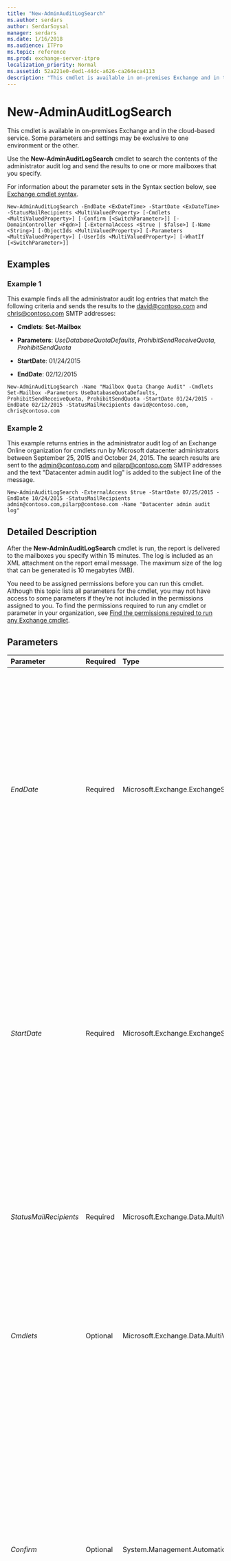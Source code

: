 ```yaml
---
title: "New-AdminAuditLogSearch"
ms.author: serdars
author: SerdarSoysal
manager: serdars
ms.date: 1/16/2018
ms.audience: ITPro
ms.topic: reference
ms.prod: exchange-server-itpro
localization_priority: Normal
ms.assetid: 52a221e0-ded1-44dc-a626-ca264eca4113
description: "This cmdlet is available in on-premises Exchange and in the cloud-based service. Some parameters and settings may be exclusive to one environment or the other."
---
```


# New-AdminAuditLogSearch

This cmdlet is available in on-premises Exchange and in the cloud-based service. Some parameters and settings may be exclusive to one environment or the other. 
  
Use the **New-AdminAuditLogSearch** cmdlet to search the contents of the administrator audit log and send the results to one or more mailboxes that you specify.
  
For information about the parameter sets in the Syntax section below, see [Exchange cmdlet syntax](https://technet.microsoft.com/library/bb123552.aspx). 
  
```
New-AdminAuditLogSearch -EndDate <ExDateTime> -StartDate <ExDateTime> -StatusMailRecipients <MultiValuedProperty> [-Cmdlets <MultiValuedProperty>] [-Confirm [<SwitchParameter>]] [-DomainController <Fqdn>] [-ExternalAccess <$true | $false>] [-Name <String>] [-ObjectIds <MultiValuedProperty>] [-Parameters <MultiValuedProperty>] [-UserIds <MultiValuedProperty>] [-WhatIf [<SwitchParameter>]]

```

## Examples
<a name="Examples"> </a>

### Example 1

This example finds all the administrator audit log entries that match the following criteria and sends the results to the david@contoso.com and chris@contoso.com SMTP addresses:
  
- **Cmdlets**: **Set-Mailbox**
    
- **Parameters**: _UseDatabaseQuotaDefaults_, _ProhibitSendReceiveQuota_, _ProhibitSendQuota_
    
- **StartDate**: 01/24/2015
    
- **EndDate**: 02/12/2015
    
```
New-AdminAuditLogSearch -Name "Mailbox Quota Change Audit" -Cmdlets Set-Mailbox -Parameters UseDatabaseQuotaDefaults, ProhibitSendReceiveQuota, ProhibitSendQuota -StartDate 01/24/2015 -EndDate 02/12/2015 -StatusMailRecipients david@contoso.com, chris@contoso.com
```

### Example 2

This example returns entries in the administrator audit log of an Exchange Online organization for cmdlets run by Microsoft datacenter administrators between September 25, 2015 and October 24, 2015. The search results are sent to the admin@contoso.com and pilarp@contoso.com SMTP addresses and the text "Datacenter admin audit log" is added to the subject line of the message.
  
```
New-AdminAuditLogSearch -ExternalAccess $true -StartDate 07/25/2015 -EndDate 10/24/2015 -StatusMailRecipients admin@contoso.com,pilarp@contoso.com -Name "Datacenter admin audit log"
```

## Detailed Description
<a name="DetailedDescription"> </a>

After the **New-AdminAuditLogSearch** cmdlet is run, the report is delivered to the mailboxes you specify within 15 minutes. The log is included as an XML attachment on the report email message. The maximum size of the log that can be generated is 10 megabytes (MB).
  
You need to be assigned permissions before you can run this cmdlet. Although this topic lists all parameters for the cmdlet, you may not have access to some parameters if they're not included in the permissions assigned to you. To find the permissions required to run any cmdlet or parameter in your organization, see [Find the permissions required to run any Exchange cmdlet](https://technet.microsoft.com/library/mt432940.aspx).
  
## Parameters
<a name="DetailedDescription"> </a>

|**Parameter**|**Required**|**Type**|**Description**|
|:-----|:-----|:-----|:-----|
| _EndDate_ <br/> |Required  <br/> |Microsoft.Exchange.ExchangeSystem.ExDateTime  <br/> |The _EndDate_ parameter specifies the end date of the date range. <br/> Use the short date format that's defined in the **Regional Options** settings on the computer where you're running the command. For example, if the computer is configured to use the short date format _mm_/ _dd_/ _yyyy_, enter 09/01/2015 to specify September 1, 2015. You can enter the date only, or you can enter the date and time of day. If you enter the date and time of day, enclose the value in quotation marks ("), for example,"09/01/2015 5:00 PM".  <br/> |
| _StartDate_ <br/> |Required  <br/> |Microsoft.Exchange.ExchangeSystem.ExDateTime  <br/> |The _StartDate_ parameter specifies the start date of the date range. <br/> Use the short date format that's defined in the **Regional Options** settings on the computer where you're running the command. For example, if the computer is configured to use the short date format _mm_/ _dd_/ _yyyy_, enter 09/01/2015 to specify September 1, 2015. You can enter the date only, or you can enter the date and time of day. If you enter the date and time of day, enclose the value in quotation marks ("), for example,"09/01/2015 5:00 PM".  <br/> |
| _StatusMailRecipients_ <br/> |Required  <br/> |Microsoft.Exchange.Data.MultiValuedProperty  <br/> |The _StatusMailRecipients_ parameter specifies the recipients that should receive the administrator audit log report. The recipient must be a valid SMTP address. <br/> If you want to specify more than one recipient, separate each SMTP address with a comma.  <br/> |
| _Cmdlets_ <br/> |Optional  <br/> |Microsoft.Exchange.Data.MultiValuedProperty  <br/> |The _Cmdlets_ parameter specifies the cmdlets you want to search for in the administrator audit log. Only the log entries that contain the cmdlets you specify are returned. <br/> If you want to specify more than one cmdlet, separate each cmdlet with a comma.  <br/> |
| _Confirm_ <br/> |Optional  <br/> |System.Management.Automation.SwitchParameter  <br/> | The _Confirm_ switch specifies whether to show or hide the confirmation prompt. How this switch affects the cmdlet depends on if the cmdlet requires confirmation before proceeding. <br/>  Destructive cmdlets (for example, **Remove-\*** cmdlets) have a built-in pause that forces you to acknowledge the command before proceeding. For these cmdlets, you can skip the confirmation prompt by using this exact syntax: `-Confirm:$false`.  <br/>  Most other cmdlets (for example, **New-\*** and **Set-\*** cmdlets) don't have a built-in pause. For these cmdlets, specifying the _Confirm_ switch without a value introduces a pause that forces you acknowledge the command before proceeding. <br/> |
| _DomainController_ <br/> |Optional  <br/> |Microsoft.Exchange.Data.Fqdn  <br/> |This parameter is available only in on-premises Exchange.  <br/> The _DomainController_ parameter specifies the domain controller that's used by this cmdlet to read data from or write data to Active Directory. You identify the domain controller by its fully qualified domain name (FQDN). For example, `dc01.contoso.com`.  <br/> |
| _ExternalAccess_ <br/> |Optional  <br/> |System.Boolean  <br/> |The _ExternalAccess_ parameter returns only audit log entries for cmdlets that were run by a user outside of your organization. In Exchange Online, use this parameter to return audit log entries for cmdlets run by Microsoft datacenter administrators. <br/> |
| _Name_ <br/> |Optional  <br/> |System.String  <br/> |The _Name_ parameter specifies the name of the administrator audit log search. The name is shown in the subject line of the audit log report email message. <br/> If the name of the report contains spaces, enclose the name in quotation marks (").  <br/> |
| _ObjectIds_ <br/> |Optional  <br/> |Microsoft.Exchange.Data.MultiValuedProperty  <br/> |The _ObjectIds_ parameter specifies that only administrator audit log entries that contain the specified changed objects should be returned. This parameter accepts a variety of objects, such as mailboxes, aliases, Send connector names, and so on. <br/> If you want to specify more than one object ID, separate each ID with a comma.  <br/> |
| _Parameters_ <br/> |Optional  <br/> |Microsoft.Exchange.Data.MultiValuedProperty  <br/> |The _Parameters_ parameter specifies the parameters you want to search for in the administrator audit log. Only the log entries that contain the parameters you specify are returned. You can only use this parameter if you use the _Cmdlets_ parameter. <br/> If you want to specify more than one parameter, separate each parameter with a comma.  <br/> |
| _UserIds_ <br/> |Optional  <br/> |Microsoft.Exchange.Data.MultiValuedProperty  <br/> |The _UserIds_ parameter specifies that only the administrator audit log entries that contain the specified ID of the user who ran the cmdlet should be returned. <br/> If you want to specify more than one user ID, separate each ID with a comma.  <br/> |
| _WhatIf_ <br/> |Optional  <br/> |System.Management.Automation.SwitchParameter  <br/> |This parameter doesn't work in the Office 365 Security &amp; Compliance Center.  <br/> The _WhatIf_ switch simulates the actions of the command. You can use this switch to view the changes that would occur without actually applying those changes. You don't need to specify a value with this switch. <br/> |
   
## Input Types
<a name="InputTypes"> </a>

To see the input types that this cmdlet accepts, see [Cmdlet Input and Output Types](http://go.microsoft.com/fwlink/p/?linkId=616387). If the Input Type field for a cmdlet is blank, the cmdlet doesn't accept input data. 
  
## Return Types
<a name="ReturnTypes"> </a>

To see the return types, which are also known as output types, that this cmdlet accepts, see [Cmdlet Input and Output Types](http://go.microsoft.com/fwlink/p/?linkId=616387). If the Output Type field is blank, the cmdlet doesn't return data. 
  

